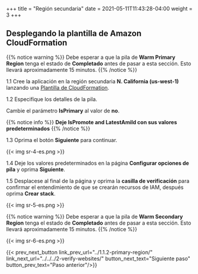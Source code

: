 +++
title = "Región secundaria"
date =  2021-05-11T11:43:28-04:00
weight = 3
+++

## Desplegando la plantilla de Amazon CloudFormation

{{% notice warning %}}
Debe esperar a que la pila de **Warm Primary Region** tenga el estado de **Completado** antes de pasar a esta sección. Esto llevará aproximadamente 15 minutos.
{{% /notice %}}

1.1 Cree la aplicación en la región secundaria **N. California (us-west-1)** lanzando una [Plantilla de CloudFormation](https://console.aws.amazon.com/cloudformation/home?region=us-west-1#/stacks/create/template?stackName=warm-secondary&templateURL=https://ee-assets-prod-us-east-1.s3.amazonaws.com/modules/7ebe40ac15b94a1e815828a877bde9b3/v9/WarmStandbyDR.yaml).

1.2  Especifíque los detalles de la pila.

Cambie el parámetro **IsPrimary** al valor de **no**.

{{% notice info %}}
**Deje IsPromote and LatestAmiId con sus valores predeterminados**
{{% /notice %}}

1.3 Oprima el botón **Siguiente** para continuar.

{{< img sr-4-es.png >}}

1.4 Deje los valores predeterminados en la página **Configurar opciones de pila** y oprima **Siguiente**.

1.5 Desplacese al final de la página y oprima la **casilla de verificación** para confirmar el entendimiento de que se crearán recursos de IAM, después oprima **Crear stack**.

{{< img sr-5-es.png >}}

{{% notice warning %}}
Debe esperar a que la pila de **Warm Secondary Region** tenga el estado de **Completado** antes de pasar a esta sección. Esto llevará aproximadamente 15 minutos.
{{% /notice %}}

{{< img sr-6-es.png >}}

{{< prev_next_button link_prev_url="../1.1.2-primary-region/"  link_next_url="../../../2-verify-websites/" button_next_text="Siguiente paso" button_prev_text="Paso anterior"/>}}